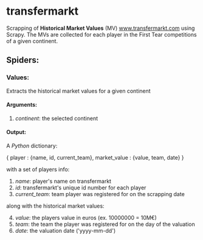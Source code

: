 # transfermarkt

Scrapping of **Historical Market Values** (MV) www.transfermarkt.com using Scrapy.
The MVs are collected for each player in the First Tear competitions of a given continent.

## Spiders:
### Values: 

Extracts the historical market values for a given continent

#### Arguments:
  1. *continent*: the selected continent

#### Output:
A *Python* dictionary:

{ player  : {name, id, current_team},  market_value  : {value,  team, date}  }

with a set of players info:
1. *name*:  player's name on transfermarkt
2. *id*:  transfermarkt's unique id number for each player
3. *current_team*:  team player was registered for on the scrapping date

along with the historical market values:

4. *value*: the players value in euros (ex. 10000000 = 10M€)
5. *team*: the team the player was registered for on the day of the valuation
6. *date*: the valuation date ('yyyy-mm-dd')
